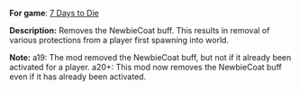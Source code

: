 **For game**: [7 Days to Die](https://7daystodie.com)

**Description:**
Removes the NewbieCoat buff. This results in removal of various protections
from a player first spawning into world.

**Note:**
a19: The mod removed the NewbieCoat buff, but not if it already been activated for a player.
a20+: This mod now removes the NewbieCoat buff even if it has already been activated.
